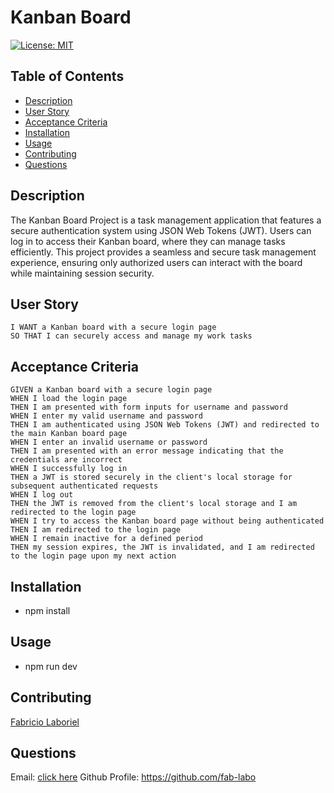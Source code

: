 # Kanban Board

[![License: MIT](https://img.shields.io/badge/License-MIT-yellow.svg)](https://opensource.org/licenses/MIT)

## Table of Contents

- [Description](#description)
- [User Story](#user-story)
- [Acceptance Criteria](#acceptance-criteria)
- [Installation](#installation)
- [Usage](#usage)
- [Contributing](#constributing)
- [Questions](#questions)

## Description

The Kanban Board Project is a task management application that features a secure authentication system using JSON Web Tokens (JWT). Users can log in to access their Kanban board, where they can manage tasks efficiently. This project provides a seamless and secure task management experience, ensuring only authorized users can interact with the board while maintaining session security. 

## User Story
```
I WANT a Kanban board with a secure login page
SO THAT I can securely access and manage my work tasks 
```

## Acceptance Criteria
```
GIVEN a Kanban board with a secure login page
WHEN I load the login page
THEN I am presented with form inputs for username and password
WHEN I enter my valid username and password
THEN I am authenticated using JSON Web Tokens (JWT) and redirected to the main Kanban board page
WHEN I enter an invalid username or password
THEN I am presented with an error message indicating that the credentials are incorrect
WHEN I successfully log in
THEN a JWT is stored securely in the client's local storage for subsequent authenticated requests
WHEN I log out
THEN the JWT is removed from the client's local storage and I am redirected to the login page
WHEN I try to access the Kanban board page without being authenticated
THEN I am redirected to the login page
WHEN I remain inactive for a defined period
THEN my session expires, the JWT is invalidated, and I am redirected to the login page upon my next action
```

## Installation

- npm install

## Usage

- npm run dev

## Contributing

[Fabricio Laboriel](https://github.com/fab-labo)

## Questions

Email: [click here](mailto:fabriciolaboriel@gmail.com)
Github Profile: https://github.com/fab-labo 
